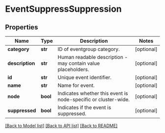 # EventSuppressSuppression

## Properties
Name | Type | Description | Notes
------------ | ------------- | ------------- | -------------
**category** | **str** | ID of eventgroup category. | [optional] 
**description** | **str** | Human readable description - may contain value placeholders. | [optional] 
**id** | **str** | Unique event identifier. | [optional] 
**name** | **str** | Name for event. | [optional] 
**node** | **bool** | Indicates whether this event is node-specific or cluster-wide. | [optional] 
**suppressed** | **bool** | Indicates if the event is suppressed. | [optional] 

[[Back to Model list]](../README.md#documentation-for-models) [[Back to API list]](../README.md#documentation-for-api-endpoints) [[Back to README]](../README.md)


